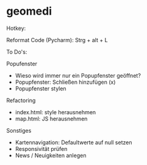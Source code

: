 # geomedi

Hotkey:

Reformat Code (Pycharm):
Strg + alt + L


To Do's:

Popufenster
- Wieso wird immer nur ein Popupfenster geöffnet?
- Popupfenster: Schließen hinzufügen (x)
- Popupfenster stylen

Refactoring
- index.html: style herausnehmen
- map.html: JS herausnehmen

Sonstiges
- Kartennavigation: Defaultwerte auf null setzen
- Responsivität prüfen
- News / Neuigkeiten anlegen

